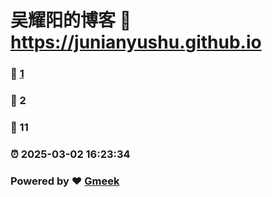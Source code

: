 # 吴耀阳的博客 :link: https://junianyushu.github.io 
### :page_facing_up: [1](https://junianyushu.github.io/tag.html) 
### :speech_balloon: 2 
### :hibiscus: 11 
### :alarm_clock: 2025-03-02 16:23:34 
### Powered by :heart: [Gmeek](https://github.com/Meekdai/Gmeek)
